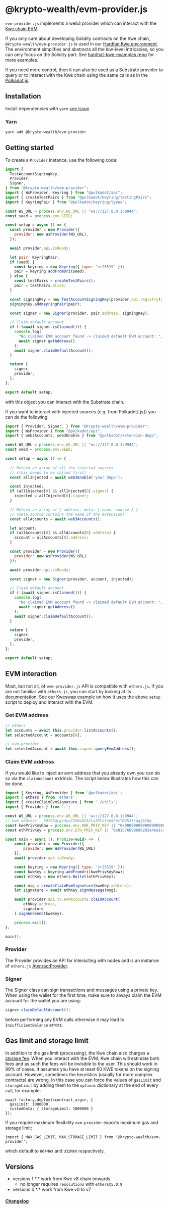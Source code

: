 # @krypto-wealth/evm-provider.js

`evm-provider.js` implements a web3 provider which can interact with the [Kwe chain EVM](https://github.com/krypto-wealth/kwe-chain).

If you only care about developing Solidity contracts on the Kwe chain, `@krypto-wealth/evm-provider.js` is used in our [Hardhat Kwe environment](https://github.com/krypto-wealth/hardhat-kwe). The environment simplifies and abstracts all the low-level intricacies, so you can only focus on the Solidity part. See [hardhat-kwe-examples repo](https://github.com/krypto-wealth/hardhat-kwe-examples/blob/master/scripts/flipper/deploy.js) for more examples.

If you need more control, then it can also be used as a Substrate provider to query or to interact with the Kwe chain using the same calls as in the [Polkadot.js](https://polkadot.js.org/docs/api).

## Installation

Install dependencies with `yarn` [see issue](https://github.com/krypto-wealth/evm-provider.js/issues/5#issuecomment-912389541).

### Yarn

```bash
yarn add @krypto-wealth/evm-provider
```

## Getting started

To create a `Provider` instance, use the following code:

```javascript
import {
  TestAccountSigningKey,
  Provider,
  Signer,
} from "@krypto-wealth/evm-provider";
import { WsProvider, Keyring } from "@polkadot/api";
import { createTestPairs } from "@polkadot/keyring/testingPairs";
import { KeyringPair } from "@polkadot/keyring/types";

const WS_URL = process.env.WS_URL || "ws://127.0.0.1:9944";
const seed = process.env.SEED;

const setup = async () => {
  const provider = new Provider({
    provider: new WsProvider(WS_URL),
  });

  await provider.api.isReady;

  let pair: KeyringPair;
  if (seed) {
    const keyring = new Keyring({ type: "sr25519" });
    pair = keyring.addFromUri(seed);
  } else {
    const testPairs = createTestPairs();
    pair = testPairs.alice;
  }

  const signingKey = new TestAccountSigningKey(provider.api.registry);
  signingKey.addKeyringPair(pair);

  const signer = new Signer(provider, pair.address, signingKey);

  // Claim default account
  if (!(await signer.isClaimed())) {
    console.log(
      "No claimed EVM account found -> claimed default EVM account: ",
      await signer.getAddress()
    );
    await signer.claimDefaultAccount();
  }

  return {
    signer,
    provider,
  };
};

export default setup;
```

with this object you can interact with the Substrate chain.

If you want to interact with injected sources (e.g. from Polkadot{.js}) you can do the following:

```javascript
import { Provider, Signer, } from "@krypto-wealth/evm-provider";
import { WsProvider } from "@polkadot/api";
import { web3Accounts, web3Enable } from "@polkadot/extension-dapp";

const WS_URL = process.env.WS_URL || "ws://127.0.0.1:9944";
const seed = process.env.SEED;

const setup = async () => {
  
  // Return an array of all the injected sources
  // (this needs to be called first)
  const allInjected = await web3Enable('your dapp');

  const injected;
  if (allInjected[0] && allInjected[0].signer) {
    injected = allInjected[0].signer;
  }

  // Return an array of { address, meta: { name, source } }
  // (meta.source contains the name of the extension)
  const allAccounts = await web3Accounts();

  let account;
  if (allAccounts[0] && allAccounts[0].address) {
    account = allAccounts[0].address;
  }

  const provider = new Provider({
    provider: new WsProvider(WS_URL)
  });

  await provider.api.isReady;

  const signer = new Signer(provider, account, injected);

  // Claim default account
  if (!(await signer.isClaimed())) {
    console.log(
      "No claimed EVM account found -> claimed default EVM account: ",
      await signer.getAddress()
    );
    await signer.claimDefaultAccount();
  }

  return {
    signer,
    provider,
  };
};

export default setup;
```

## EVM interaction

Most, but not all, of `evm-provider.js` API is compatible with `ethers.js`. If you are not familiar with `ethers.js`, you can start by looking at its [documentation](https://docs.ethers.io/v5/single-page/). See our [Kweswap example](https://github.com/krypto-wealth/kweswap/blob/653e6f4e77d228bba32fe233bff4a4811eae335e/src/deploy.ts) on how it uses the above `setup` script to deploy and interact with the EVM.

### Get EVM address

```javascript
// ethers
let accounts = await this.provider.listAccounts();
let selectedAccount = accounts[0];

// evm-provider
let selectedAccount = await this.signer.queryEvmAddress();
```

### Claim EVM address

If you would like to inject an evm address that you already own you can do so via the `claimAccount` extrinsic.  The script below illustrates how this can be done.

```javascript
import { Keyring, WsProvider } from '@polkadot/api';
import { ethers } from 'ethers';
import { createClaimEvmSignature } from './utils';
import { Provider } from '.';

const WS_URL = process.env.WS_URL || 'ws://127.0.0.1:9944';
// kwe address - 5H728gLgx4yuCSVEwGCAfLo3RtzTau9F6cTNqNJtrqqjACWq
const kwePrivKeyRaw = process.env.KWE_PRIV_KEY || "0x0000000000000000000000000000000000000000000000000000000000000000";
const ethPrivKey = process.env.ETH_PRIV_KEY || "0x81376b9868b292a46a1c486d344e427a3088657fda629b5f4a647822d329cd6a";

const main = async (): Promise<void> =>  {
    const provider = new Provider({
        provider: new WsProvider(WS_URL)
    });
    await provider.api.isReady;

    const keyring = new Keyring({ type: 'sr25519' });
    const kweKey = keyring.addFromUri(kwePrivKeyRaw);
    const ethKey = new ethers.Wallet(ethPrivKey);

    const msg = createClaimEvmSignature(kweKey.address);
    let signature = await ethKey.signMessage(msg);

    await provider.api.tx.evmAccounts.claimAccount(
        ethKey.address,
        signature
    ).signAndSend(kweKey);

    process.exit();
};

main();
```

### Provider

The Provider provides an API for interacting with nodes and is an instance of `ethers.js` [AbstractProvider](https://docs.ethers.io/v5/single-page/#/v5/api/providers/-%23-providers).

### Signer

The Signer class can sign transactions and messages using a private key. When using the wallet for the first time, make sure to always claim the EVM account for the wallet you are using:

```javascript
signer.claimDefaultAccount();
```

before performing any EVM calls otherwise it may lead to `InsufficientBalance` errors.

## Gas limit and storage limit
In addition to the gas limit (processing), the Kwe chain also charges a [storage fee](https://docs.substrate.io/v3/runtime/smart-contracts/#storage-deposit). When you interact with the EVM, Kwe chain will estimate both fees and as such the fees will be invisible to the user. This should work in 99% of cases. It assumes you have at least 60 KWE tokens on the signing account. However, sometimes the heuristics (usually for more complex contracts) are wrong. In this case you can force the values of `gasLimit` and `storageLimit` by adding them to the `options` dictionary at the end of every call, for example:

```
await factory.deploy(<contract_args>, {
  gasLimit: 1000000,
  customData: { storageLimit: 1000000 }
});
```

If you require maximum flexibility `evm-provider` exports maximum gas and storage limit:

```
import { MAX_GAS_LIMIT, MAX_STORAGE_LIMIT } from "@krypto-wealth/evm-provider";
```
which default to `U64MAX` and `U32MAX` respectively.

## Versions
- versions 1.\*.\* work from Kwe v8 chain onwards
  - no longer requires `resolutions` with `ethers@5.0.9`
- versions 0.\*.\* work from Kwe v0 to v7

#### [Changelog](./CHANGELOG.md)
